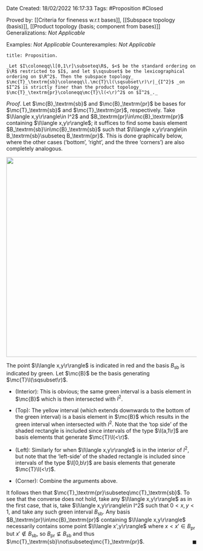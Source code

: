<br />
<br />

Date Created: 18/02/2022 16:17:33
Tags: #Proposition #Closed 

Proved by: [[Criteria for fineness w.r.t bases]], [[Subspace topology (basis)]], [[Product topology (basis; component from bases)]]
Generalizations: _Not Applicable_

Examples: _Not Applicable_
Counterexamples: _Not Applicable_

``` ad-Proposition
title: Proposition.

_Let $I\coloneqq\l[0,1\r]\subseteq\R$, $<$ be the standard ordering on $\R$ restricted to $I$, and let $\sqsubset$ be the lexicographical ordering on $\R^2$. Then the subspace topology_ $\mc{T}_\textrm{sb}\coloneqq\l.\mc{T}\l(\sqsubset\r)\r|_{I^2}$ _on $I^2$ is strictly finer than the product topology_ $\mc{T}_\textrm{pr}\coloneqq\mc{T}\l(<\r)^2$ on $I^2$_._

```

_Proof_. Let $\mc{B}_\textrm{sb}$ and $\mc{B}_\textrm{pr}$ be bases for $\mc{T}_\textrm{sb}$ and $\mc{T}_\textrm{pr}$, respectively. Take $\l\langle x,y\r\rangle\in I^2$ and $B_\textrm{pr}\in\mc{B}_\textrm{pr}$ containing $\l\langle x,y\r\rangle$; it suffices to find some basis element $B_\textrm{sb}\in\mc{B}_\textrm{sb}$ such that $\l\langle x,y\r\rangle\in B_\textrm{sb}\subseteq B_\textrm{pr}$. This is done graphically below, where the other cases ($\textrm{`}$bottom$\textrm{'}$, $\textrm{`}$right$\textrm{'}$, and the three $\textrm{`}$corners$\textrm{'}$) are also completely analogous.

<center><img src="https://raw.githubusercontent.com/zhaoshenzhai/MathWiki/master/Images/2022-02-18_215655/image.svg", width=530></center>

The point $\l\langle x,y\r\rangle$ is indicated in red and the basis $B_\textrm{sb}$ is indicated by green. Let $\mc{B}$ be the basis generating $\mc{T}\l(\sqsubset\r)$.

* (Interior): This is obvious; the same green interval is a basis element in $\mc{B}$ which is then intersected with $I^2$.

* (Top): The yellow interval (which extends downwards to the bottom of the green interval) is a basis element in $\mc{B}$ which results in the green interval when intersected with $I^2$. Note that the $\textrm{`}$top side$\textrm{'}$ of the shaded rectangle is included since intervals of the type $\l(a,1\r]$ are basis elements that generate $\mc{T}\l(<\r)$.
* (Left): Similarly for when $\l\langle x,y\r\rangle$ is in the interior of $I^2$, but note that the $\textrm{`}$left-side$\textrm{'}$ of the shaded rectangle is included since intervals of the type $\l[0,b\r)$ are basis elements that generate $\mc{T}\l(<\r)$.
* (Corner): Combine the arguments above.

It follows then that $\mc{T}_\textrm{pr}\subseteq\mc{T}_\textrm{sb}$. To see that the converse does not hold, take any $\l\langle x,y\r\rangle$ as in the first case, that is, take $\l\langle x,y\r\rangle\in I^2$ such that $0<x,y<1$, and take any such green interval $B_\textrm{sb}$. Any basis $B_\textrm{pr}\in\mc{B}_\textrm{pr}$ containing $\l\langle x,y\r\rangle$ necessarily contains some point $\l\langle x',y\r\rangle$ where $x<x'\in B_\textrm{pr}$ but $x'\not\in B_\textrm{sb}$, so $B_\textrm{pr}\not\subseteq B_\textrm{sb}$ and thus $\mc{T}_\textrm{sb}\not\subseteq\mc{T}_\textrm{pr}$.<span style="float:right;">$\blacksquare$</span>
